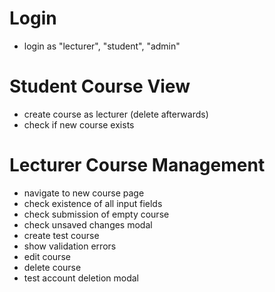 # Login
- login as "lecturer", "student", "admin"

# Student Course View
- create course as lecturer (delete afterwards)
- check if new course exists

# Lecturer Course Management
- navigate to new course page
- check existence of all input fields
- check submission of empty course
- check unsaved changes modal
- create test course
- show validation errors
- edit course
- delete course
- test account deletion modal

